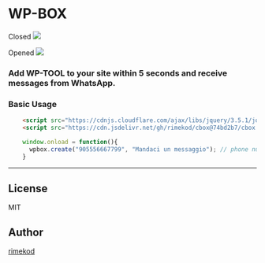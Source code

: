 # WP-BOX

Closed
![](https://i.hizliresim.com/dTyaQQ.png)

Opened
![](https://i.hizliresim.com/0wc4Vt.png)

### Add WP-TOOL to your site within 5 seconds and receive messages from WhatsApp.

### Basic Usage
```html
    <script src="https://cdnjs.cloudflare.com/ajax/libs/jquery/3.5.1/jquery.min.js"></script>
    <script src="https://cdn.jsdelivr.net/gh/rimekod/cbox@74bd2b7/cbox.js"></script>
```
```js
    window.onload = function(){
      wpbox.create("905556667799", "Mandaci un messaggio"); // phone number with country code, placeholder
    }
```

----

License
----

MIT

## Author
[rimekod](https://rimekod.com)

